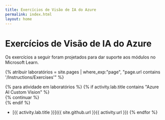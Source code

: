 ```yaml
---
title: Exercícios de Visão de IA do Azure
permalink: index.html
layout: home
---
```


# Exercícios de Visão de IA do Azure

Os exercícios a seguir foram projetados para dar suporte aos módulos no Microsoft Learn.


{% atribuir laboratórios = site.pages | where_exp:"page", "page.url contains '/Instructions/Exercises'" %}

{% para atividade em laboratórios %} {% if activity.lab.title contains "Azure AI Custom Vision" %}  
    {% continuar %}  
  {% endif %} 
  - [{{ activity.lab.title }}]({{ site.github.url }}{{ activity.url }}) {% endfor %}
